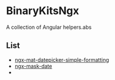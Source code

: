 # BinaryKitsNgx

A collection of Angular helpers.abs

## List

- [ngx-mat-datepicker-simple-formatting](https://github.com/BinaryKits/BinaryKits-ngx/tree/master/projects/ngx-mat-datepicker-simple-formatting)
- [ngx-mask-date](https://github.com/BinaryKits/BinaryKits-ngx/tree/master/projects/ngx-mask-date)
- 
